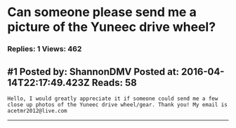 # Can someone please send me a picture of the Yuneec drive wheel?

### Replies: 1 Views: 462

## \#1 Posted by: ShannonDMV Posted at: 2016-04-14T22:17:49.423Z Reads: 58

```
Hello, I would greatly appreciate it if someone could send me a few close up photos of the Yuneec drive wheel/gear. Thank you! My email is acetmr2012@live.com
```

---
